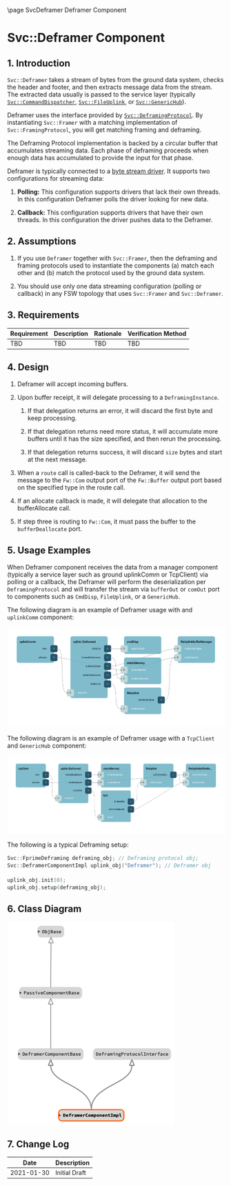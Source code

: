 \page SvcDeframer Deframer Component
# Svc::Deframer Component

## 1. Introduction

`Svc::Deframer` takes a stream of bytes from the ground data system,
checks the header and footer, and 
then extracts message data from the stream. The extracted data usually is 
passed to the service layer (typically
[`Svc::CommandDispatcher`](../../CmdDispatcher/docs/sdd.md),
[`Svc::FileUplink`](../../FileUplink/docs/sdd.md),
or [`Svc::GenericHub`](../../GenericHub/docs/sdd.md)). 

Deframer uses the interface provided by
[`Svc::DeframingProtocol`](../../DeframingProtocol/docs/sdd.md).
By instantiating `Svc::Framer` with a matching implementation of
`Svc::FramingProtocol`, you will get matching framing and deframing.

The Deframing Protocol implementation is backed by a circular buffer
that accumulates streaming data.
Each phase of deframing proceeds when enough data has accumulated
to provide the input for that phase.

Deframer is typically connected to a
[byte stream driver](../../../Drv/ByteStreamDriverModel).
It supports two configurations for streaming data:

1. **Polling:** This configuration supports drivers that lack their own threads.
   In this configuration Deframer polls the driver looking for new data.

2. **Callback:** This configuration supports drivers that have their own threads.
   In this configuration the driver pushes data to the Deframer.

## 2. Assumptions

1. If you use `Deframer` together with `Svc::Framer`, then the deframing
and framing protocols used to instantiate the components (a)
match each other and (b) match the protocol used by the ground data system.

1. You should use only one data streaming configuration (polling or callback)
in any FSW topology that uses `Svc::Framer` and `Svc::Deframer`.

## 3. Requirements

Requirement | Description | Rationale | Verification Method
----------- | ----------- | ----------| -------------------
| TBD | TBD | TBD | TBD |

## 4. Design
 
1. Deframer will accept incoming buffers.

1. Upon buffer receipt, it will delegate processing to a `DeframingInstance`.

    1. If that delegation returns an error, it will discard the first byte and keep processing.

    1. If that delegation returns need more status, it will accumulate more 
       buffers until it has the size specified, and then rerun the processing.

    1. If that delegation returns success, it will discard `size` bytes and 
       start at the next message.

1. When a `route` call is called-back to the Deframer, it will send the message 
   to the `Fw::Com` output port of the `Fw::Buffer` output port based on the 
   specified type in the route call.

1. If an allocate callback is made, it will delegate that allocation to the 
   bufferAllocate call.

1. If step three is routing to `Fw::Com`, it must pass the buffer to the 
   `bufferDeallocate` port.

## 5. Usage Examples

When Deframer component receives the data from a manager component (typically a 
service layer such as ground uplinkComm or TcpClient) via polling or a 
callback, the Deframer will perform the deserialization per `DeframingProtocol` 
and will transfer the stream via `bufferOut` or `comOut` port to components 
such as `CmdDisp`, `FileUplink`, or a `GenericHub`.

The following diagram is an example of Deframer usage with and `uplinkComm` component:

![framer_example](./img/deframer_example_1.png)

The following diagram is an example of Deframer usage with a `TcpClient` and 
`GenericHub` component:

![framer_example](./img/deframer_example_2.png)

The following is a typical Deframing setup:

```c++
Svc::FprimeDeframing deframing_obj; // Deframing protocol obj;
Svc::DeframerComponentImpl uplink_obj("Deframer"); // Deframer obj

uplink_obj.init(0);
uplink_obj.setup(deframing_obj);

```

## 6. Class Diagram

![classdiagram](./img/class_diagram_deframer.png)

## 7. Change Log

| Date | Description |
|---|---|
| 2021-01-30 | Initial Draft |
